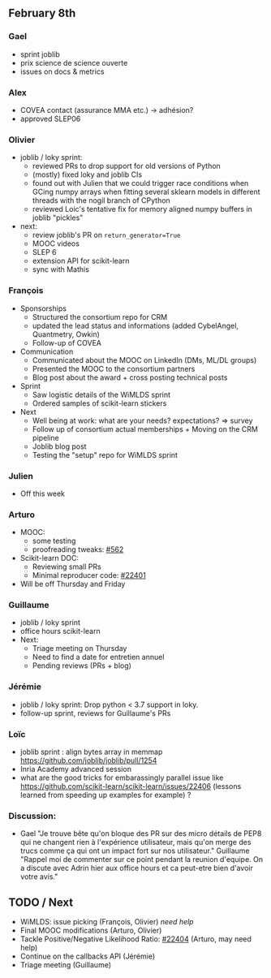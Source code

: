 ## February 8th

### Gael

- sprint joblib
- prix science de science ouverte
- issues on docs & metrics

### Alex

- COVEA contact (assurance MMA etc.) -> adhésion?
- approved SLEP06

### Olivier

- joblib / loky sprint:
    - reviewed PRs to drop support for old versions of Python
    - (mostly) fixed loky and joblib CIs
    - found out with Julien that we could trigger race conditions when
      GCing numpy arrays when fitting several sklearn models in different
      threads with the nogil branch of CPython
    - reviewed Loic's tentative fix for memory aligned numpy buffers
      in joblib "pickles"
- next:
    - review joblib's PR on `return_generator=True`
    - MOOC videos
    - SLEP 6
    - extension API for scikit-learn
    - sync with Mathis


### François
- Sponsorships
    - Structured the consortium repo for CRM
    - updated the lead status and informations (added CybelAngel, Quantmetry, Owkin)
    - Follow-up of COVEA 
- Communication
    -    Communicated about the MOOC on LinkedIn (DMs, ML/DL groups)
    -    Presented the MOOC to the consortium partners
    -    Blog post about the award + cross posting technical posts
- Sprint
    - Saw logistic details of the WiMLDS sprint
    - Ordered samples of scikit-learn stickers
- Next
    - Well being at work: what are your needs? expectations? => survey 
    - Follow up of consortium actual memberships + Moving on the CRM pipeline
    - Joblib blog post
    - Testing the "setup" repo for WiMLDS sprint

### Julien

- Off this week

### Arturo

- MOOC:
    - some testing
    - proofreading tweaks: [#562](https://github.com/INRIA/scikit-learn-mooc/pull/562)
- Scikit-learn DOC:
    - Reviewing small PRs
    - Minimal reproducer code: [#22401](https://github.com/scikit-learn/scikit-learn/pull/22401)
- Will be off Thursday and Friday

### Guillaume

- joblib / loky sprint
- office hours scikit-learn
- Next: 
    - Triage meeting on Thursday
    - Need to find a date for entretien annuel
    - Pending reviews (PRs + blog)

### Jérémie

- joblib / loky sprint: Drop python < 3.7 support in loky.
- follow-up sprint, reviews for Guillaume's PRs

### Loïc

- joblib sprint : align bytes array in memmap https://github.com/joblib/joblib/pull/1254
- Inria Academy advanced session
- what are the good tricks for embarassingly parallel issue like https://github.com/scikit-learn/scikit-learn/issues/22406 (lessons learned from speeding up examples for example) ?

### Discussion:

- Gael "Je trouve bête qu'on bloque des PR sur des micro détails de PEP8 qui ne changent rien à l'expérience utilisateur, mais qu'on merge des trucs comme ça qui ont un impact fort sur nos utilisateur." Guillaume "Rappel moi de commenter sur ce point pendant la reunion d'equipe. On a discute avec Adrin hier aux office hours et ca peut-etre bien d'avoir votre avis."


## TODO / Next

- WiMLDS: issue picking (François, Olivier) *need help*
- Final MOOC modifications (Arturo, Olivier)
- Tackle Positive/Negative Likelihood Ratio: [#22404](https://github.com/scikit-learn/scikit-learn/issues/22404) (Arturo, may need help)
- Continue on the callbacks API (Jérémie)
- Triage meeting (Guillaume)

